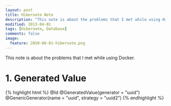 ```yaml
---
layout: post
title: Hibernate Note
description: "This note is about the problems that I met while using Hibernate."
modified: 2013-04-01
tags: [Hibernate, Database]
comments: false
image:
  feature: 2010-06-01-hibernate.png
---
```


This note is about the problems that I met while using Docker.

# 1. Generated Value

{% highlight html %}
@Id
@GeneratedValue(generator = "uuid")
@GenericGenerator(name = "uuid", strategy = "uuid2")
{% endhighlight %}
